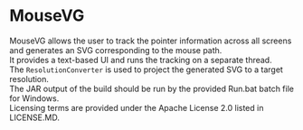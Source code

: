 # MouseVG
MouseVG allows the user to track the pointer information across all screens and generates an SVG corresponding to the mouse path. <br/>
It provides a text-based UI and runs the tracking on a separate thread. <br/>
The <code>ResolutionConverter</code> is used to project the generated SVG to a target resolution. <br/>
The JAR output of the build should be run by the provided Run.bat batch file for Windows. <br/>
Licensing terms are provided under the Apache License 2.0 listed in LICENSE.MD.
